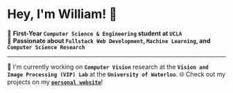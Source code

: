 
# Hey, I'm William! 👋

🌟 **First-Year `Computer Science & Engineering` student at `UCLA`**  
🚀 **Passionate about `Fullstack Web Development`, `Machine Learning`, and `Computer Science Research`**


---

🔭 I'm currently working on **`Computer Vision`** research at the **`Vision and Image Processing (VIP) Lab`** at the **`University of Waterloo`**.
🌐 Check out my projects on my [**`personal website`**](https://willjianger9.github.io/)!



<!--
**Willjianger9/Willjianger9** is a ✨ _special_ ✨ repository because its `README.md` (this file) appears on your GitHub profile.

Here are some ideas to get you started:

- 🔭 I’m currently working on ...
- 🌱 I’m currently learning ...
- 👯 I’m looking to collaborate on ...
- 🤔 I’m looking for help with ...
- 💬 Ask me about ...
- 📫 How to reach me: ...
- 😄 Pronouns: ...
- ⚡ Fun fact: ...
-->
